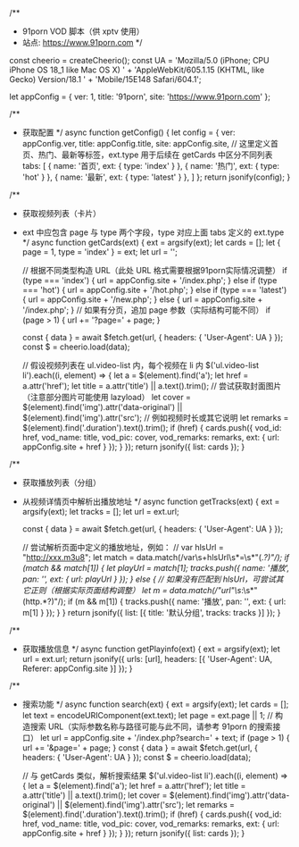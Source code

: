 /**
 * 91porn VOD 脚本（供 xptv 使用）
 * 站点: https://www.91porn.com
 */

const cheerio = createCheerio();
const UA = 'Mozilla/5.0 (iPhone; CPU iPhone OS 18_1 like Mac OS X) ' +
           'AppleWebKit/605.1.15 (KHTML, like Gecko) Version/18.1 ' +
           'Mobile/15E148 Safari/604.1';

let appConfig = {
    ver: 1,
    title: '91porn',
    site: 'https://www.91porn.com'
};

/**
 * 获取配置
 */
async function getConfig() {
    let config = {
        ver: appConfig.ver,
        title: appConfig.title,
        site: appConfig.site,
        // 这里定义首页、热门、最新等标签，ext.type 用于后续在 getCards 中区分不同列表
        tabs: [
            { name: '首页', ext: { type: 'index' } },
            { name: '热门', ext: { type: 'hot' } },
            { name: '最新', ext: { type: 'latest' } },
        ]
    };
    return jsonify(config);
}

/**
 * 获取视频列表（卡片）
 * ext 中应包含 page 与 type 两个字段，type 对应上面 tabs 定义的 ext.type
 */
async function getCards(ext) {
    ext = argsify(ext);
    let cards = [];
    let { page = 1, type = 'index' } = ext;
    let url = '';

    // 根据不同类型构造 URL（此处 URL 格式需要根据91porn实际情况调整）
    if (type === 'index') {
        url = appConfig.site + '/index.php';
    } else if (type === 'hot') {
        url = appConfig.site + '/hot.php';
    } else if (type === 'latest') {
        url = appConfig.site + '/new.php';
    } else {
        url = appConfig.site + '/index.php';
    }
    // 如果有分页，追加 page 参数（实际结构可能不同）
    if (page > 1) {
        url += '?page=' + page;
    }

    const { data } = await $fetch.get(url, {
        headers: { 'User-Agent': UA }
    });
    const $ = cheerio.load(data);

    // 假设视频列表在 ul.video-list 内，每个视频在 li 内
    $('ul.video-list li').each((i, element) => {
        let a = $(element).find('a');
        let href = a.attr('href');
        let title = a.attr('title') || a.text().trim();
        // 尝试获取封面图片（注意部分图片可能使用 lazyload）
        let cover = $(element).find('img').attr('data-original') ||
                    $(element).find('img').attr('src');
        // 例如视频时长或其它说明
        let remarks = $(element).find('.duration').text().trim();
        if (href) {
            cards.push({
                vod_id: href,
                vod_name: title,
                vod_pic: cover,
                vod_remarks: remarks,
                ext: { url: appConfig.site + href }
            });
        }
    });
    return jsonify({ list: cards });
}

/**
 * 获取播放列表（分组）
 * 从视频详情页中解析出播放地址
 */
async function getTracks(ext) {
    ext = argsify(ext);
    let tracks = [];
    let url = ext.url;

    const { data } = await $fetch.get(url, {
        headers: { 'User-Agent': UA }
    });

    // 尝试解析页面中定义的播放地址，例如：
    //   var hlsUrl = "http://xxx.m3u8";
    let match = data.match(/var\s+hlsUrl\s*=\s*"(.*?)"/);
    if (match && match[1]) {
        let playUrl = match[1];
        tracks.push({
            name: '播放',
            pan: '',
            ext: { url: playUrl }
        });
    } else {
        // 如果没有匹配到 hlsUrl，可尝试其它正则（根据实际页面结构调整）
        let m = data.match(/"url"\s*:\s*"(http.*?)"/);
        if (m && m[1]) {
            tracks.push({
                name: '播放',
                pan: '',
                ext: { url: m[1] }
            });
        }
    }
    return jsonify({
        list: [{
            title: '默认分组',
            tracks: tracks
        }]
    });
}

/**
 * 获取播放信息
 */
async function getPlayinfo(ext) {
    ext = argsify(ext);
    let url = ext.url;
    return jsonify({
        urls: [url],
        headers: [{ 'User-Agent': UA, Referer: appConfig.site }]
    });
}

/**
 * 搜索功能
 */
async function search(ext) {
    ext = argsify(ext);
    let cards = [];
    let text = encodeURIComponent(ext.text);
    let page = ext.page || 1;
    // 构造搜索 URL（实际参数名称与路径可能与此不同，请参考 91porn 的搜索接口）
    let url = appConfig.site + '/index.php?search=' + text;
    if (page > 1) {
        url += '&page=' + page;
    }
    const { data } = await $fetch.get(url, {
        headers: { 'User-Agent': UA }
    });
    const $ = cheerio.load(data);

    // 与 getCards 类似，解析搜索结果
    $('ul.video-list li').each((i, element) => {
        let a = $(element).find('a');
        let href = a.attr('href');
        let title = a.attr('title') || a.text().trim();
        let cover = $(element).find('img').attr('data-original') ||
                    $(element).find('img').attr('src');
        let remarks = $(element).find('.duration').text().trim();
        if (href) {
            cards.push({
                vod_id: href,
                vod_name: title,
                vod_pic: cover,
                vod_remarks: remarks,
                ext: { url: appConfig.site + href }
            });
        }
    });
    return jsonify({ list: cards });
}
